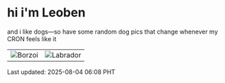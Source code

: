# hi i'm Leoben

and i like dogs—so have some random dog pics that change whenever my CRON feels like it

|  |  |
|--------|----------|
| ![Borzoi](https://random-dog-vercel.vercel.app/api/random-borzoi?v=1754258921) | ![Labrador](https://random-dog-vercel.vercel.app/api/random-labrador?v=1754258921) |

Last updated: 2025-08-04 06:08 PHT
